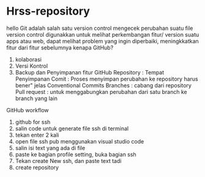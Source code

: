 # Hrss-repository
hello 
Git adalah salah satu version control mengecek perubahan suatu file
version control digunakkan untuk melihat perkembangan fitur/ version suatu apps atau web, dapat melihat problem yang ingin diperbaiki, meningkkatkan fitur dari fitur sebelumnya
kenapa GitHub?
1. kolaborasi
2. Versi Kontrol
3. Backup dan Penyimpanan
fitur GitHub
Repository : Tempat Penyimpanan 
Comit : Proses menyimpan perubahan ke repository
harus bener" jelas
Conventional Commits
Branches : cabang dari repository
Pull request : untuk menggabungkan perubahan dari satu branch ke branch yang lain



GitHub workflow

1. github for ssh
2. salin code untuk generate file ssh di terminal
3. tekan enter 2 kali
4. open file ssh pub menggunakan visual studio code
5. salin isi text yang ada di file
6. paste ke bagian profile setting, buka bagian ssh 
7. Tekan create New ssh, dan paste text tadi
8. create repository
